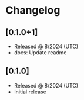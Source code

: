 # Changelog

## [0.1.0+1]

- Released @ 8/2024 (UTC)
- docs: Update readme

## [0.1.0]

- Released @ 8/2024 (UTC)
- Initial release
